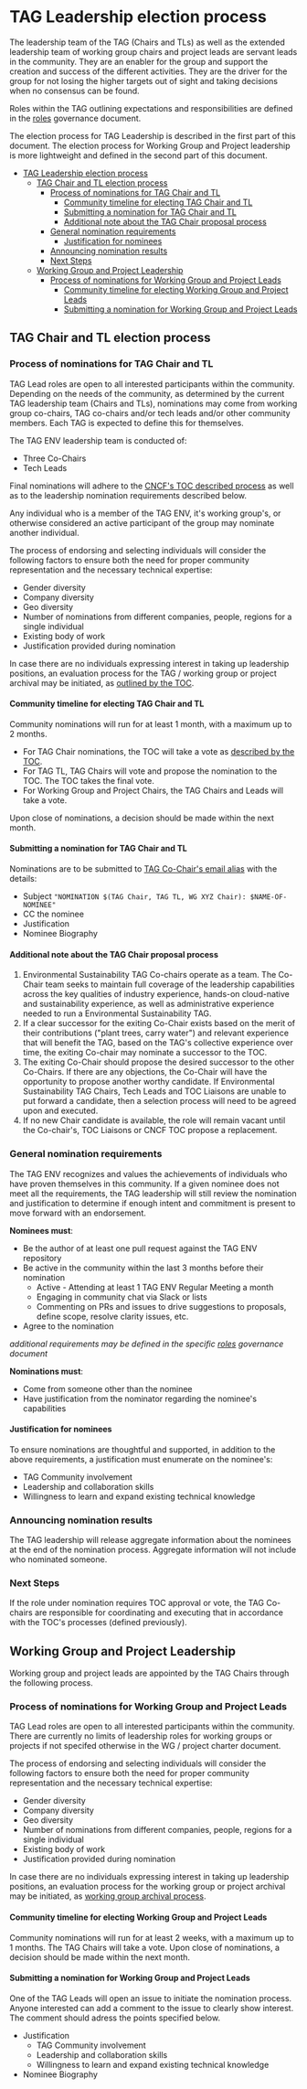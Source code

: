 # TAG Leadership election process

The leadership team of the TAG (Chairs and TLs) as well as the extended leadership team of working group chairs and project leads are servant leads in the community.
They are an enabler for the group and support the creation and success of the different activities.
They are the driver for the group for not losing the higher targets out of sight and taking decisions when no consensus can be found.

Roles within the TAG outlining expectations and responsibilities are defined in the [roles](roles.md) governance document.

The election process for TAG Leadership is described in the first part of this document.
The election process for Working Group and Project leadership is more lightweight and defined in the second part of this document.

- [TAG Leadership election process](#tag-leadership-election-process)
  - [TAG Chair and TL election process](#tag-chair-and-tl-election-process)
    - [Process of nominations for TAG Chair and TL](#process-of-nominations-for-tag-chair-and-tl)
      - [Community timeline for electing TAG Chair and TL](#community-timeline-for-electing-tag-chair-and-tl)
      - [Submitting a nomination for TAG Chair and TL](#submitting-a-nomination-for-tag-chair-and-tl)
      - [Additional note about the TAG Chair proposal process](#additional-note-about-the-tag-chair-proposal-process)
    - [General nomination requirements](#general-nomination-requirements)
      - [Justification for nominees](#justification-for-nominees)
    - [Announcing nomination results](#announcing-nomination-results)
    - [Next Steps](#next-steps)
  - [Working Group and Project Leadership](#working-group-and-project-leadership)
    - [Process of nominations for Working Group and Project Leads](#process-of-nominations-for-working-group-and-project-leads)
      - [Community timeline for electing Working Group and Project Leads](#community-timeline-for-electing-working-group-and-project-leads)
      - [Submitting a nomination for Working Group and Project Leads](#submitting-a-nomination-for-working-group-and-project-leads)

## TAG Chair and TL election process

### Process of nominations for TAG Chair and TL

TAG Lead roles are open to all interested participants within the community.
Depending on the needs of the community, as determined by the current TAG leadership team (Chairs and TLs), nominations may come from working group co-chairs, TAG co-chairs and/or tech leads and/or other community members. Each TAG is expected to define this for themselves.

The TAG ENV leadership team is conducted of:

* Three Co-Chairs
* Tech Leads

Final nominations will adhere to the [CNCF's TOC described process](https://github.com/cncf/toc/blob/main/tags/cncf-tags.md#elections) as well as to the leadership nomination requirements described below.

Any individual who is a member of the TAG ENV, it's working group's, or otherwise considered an active participant of the group may nominate another individual.

The process of endorsing and selecting individuals will consider the following factors to ensure both the need for proper community representation and the necessary technical expertise:

* Gender diversity
* Company diversity
* Geo diversity
* Number of nominations from different companies, people, regions for a single individual
* Existing body of work
* Justification provided during nomination

In case there are no individuals expressing interest in taking up leadership positions, an evaluation process for the TAG / working group or project archival may be initiated, as [outlined by the TOC](https://github.com/cncf/toc/blob/main/tags/cncf-tags.md#retirement).

#### Community timeline for electing TAG Chair and TL

Community nominations will run for at least 1 month, with a maximum up to 2 months.

* For TAG Chair nominations, the TOC will take a vote as [described by the TOC](https://github.com/cncf/toc/blob/main/tags/cncf-tags.md#elections).
* For TAG TL, TAG Chairs will vote and propose the nomination to the TOC. The TOC takes the final vote.
* For Working Group and Project Chairs, the TAG Chairs and Leads will take a vote.

Upon close of nominations, a decision should be made within the next month.

#### Submitting a nomination for TAG Chair and TL

Nominations are to be submitted to [TAG Co-Chair's email alias](mailto:cncf-tag-env-sus-chairs@lists.cncf.io) with the details:

* Subject `"NOMINATION $(TAG Chair, TAG TL, WG XYZ Chair): $NAME-OF-NOMINEE"`
* CC the nominee
* Justification
* Nominee Biography

#### Additional note about the TAG Chair proposal process

1. Environmental Sustainability TAG Co-chairs operate as a team. The Co-Chair team seeks to maintain full coverage of the leadership capabilities across the key qualities of industry experience, hands-on cloud-native and sustainability experience, as well as administrative experience needed to run a Environmental Sustainability TAG.
2. If a clear successor for the exiting Co-Chair exists based on the merit of their contributions ("plant trees, carry water") and relevant experience that will benefit the TAG, based on the TAG's collective experience over time, the exiting Co-chair may nominate a successor to the TOC.
3. The exiting Co-Chair should propose the desired successor to the other Co-Chairs. If there are any objections, the Co-Chair will have the opportunity to propose another worthy candidate. If Environmental Sustainability TAG Chairs, Tech Leads and TOC Liaisons are unable to put forward a candidate, then a selection process will need to be agreed upon and executed.
4. If no new Chair candidate is available, the role will remain vacant until the Co-chair's, TOC Liaisons or CNCF TOC propose a replacement.

### General nomination requirements

The TAG ENV recognizes and values the achievements of individuals who have proven themselves in this community.
If a given nominee does not meet all the requirements, the TAG leadership will still review the nomination and justification to determine if enough intent and commitment is present to move forward with an endorsement.

**Nominees must**:

* Be the author of at least one pull request against the TAG ENV repository
* Be active in the community within the last 3 months before their nomination
  * Active - Attending at least 1 TAG ENV Regular Meeting a month
  * Engaging in community chat via Slack or lists
  * Commenting on PRs and issues to drive suggestions to proposals, define scope, resolve clarity issues, etc.
* Agree to the nomination

*additional requirements may be defined in the specific [roles](roles.md) governance document*

**Nominations must**:

* Come from someone other than the nominee
* Have justification from the nominator regarding the nominee's capabilities

#### Justification for nominees

To ensure nominations are thoughtful and supported, in addition to the above requirements, a justification must enumerate on the nominee's:

* TAG Community involvement
* Leadership and collaboration skills
* Willingness to learn and expand existing technical knowledge

### Announcing nomination results

The TAG leadership will release aggregate information about the nominees at the end of the nomination process. Aggregate information will not include who nominated someone.

### Next Steps

If the role under nomination requires TOC approval or vote, the TAG Co-chairs are responsible for coordinating and executing that in accordance with the TOC's processes (defined previously).

## Working Group and Project Leadership

Working group and project leads are appointed by the TAG Chairs through the following process.

### Process of nominations for Working Group and Project Leads

TAG Lead roles are open to all interested participants within the community.
There are currently no limits of leadership roles for working groups or projects if not specifed otherwise in the WG / project charter document.

The process of endorsing and selecting individuals will consider the following factors to ensure both the need for proper community representation and the necessary technical expertise:

* Gender diversity
* Company diversity
* Geo diversity
* Number of nominations from different companies, people, regions for a single individual
* Existing body of work
* Justification provided during nomination

In case there are no individuals expressing interest in taking up leadership positions, an evaluation process for the working group or project archival may be initiated, as [working group archival process](project-formation.md).

#### Community timeline for electing Working Group and Project Leads

Community nominations will run for at least 2 weeks, with a maximum up to 1 months.
The TAG Chairs will take a vote.
Upon close of nominations, a decision should be made within the next month.

#### Submitting a nomination for Working Group and Project Leads

One of the TAG Leads will open an issue to initiate the nomination process.
Anyone interested can add a comment to the issue to clearly show interest.
The comment should adress the points specified below.

* Justification
  * TAG Community involvement
  * Leadership and collaboration skills
  * Willingness to learn and expand existing technical knowledge
* Nominee Biography
